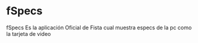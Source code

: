 # fSpecs
fSpecs Es la aplicación Oficial de Fista cual muestra especs de la pc como la tarjeta de video

